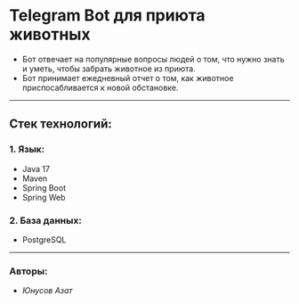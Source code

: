 # Telegram Bot для приюта животных
- Бот отвечает на популярные вопросы людей о том, что нужно знать и уметь, чтобы забрать животное из приюта.
- Бот принимает ежедневный отчет о том, как животное приспосабливается к новой обстановке.
---
## Стек технологий:
### 1. **Язык:**
- Java 17
- Maven
- Spring Boot
- Spring Web

### 2. **База данных:**
- PostgreSQL
---
### **Авторы:**
- *Юнусов Азат*
